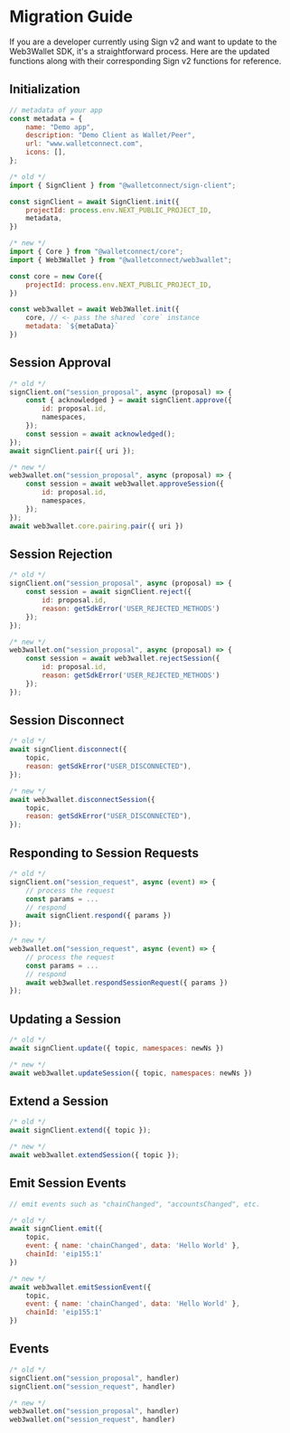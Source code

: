 # Migration Guide

If you are a developer currently using Sign v2 and want to update to the Web3Wallet SDK, it's a straightforward process. Here are the updated functions along with their corresponding Sign v2 functions for reference.

## Initialization
```javascript
// metadata of your app
const metadata = {
    name: "Demo app",
    description: "Demo Client as Wallet/Peer",
    url: "www.walletconnect.com",
    icons: [],
};

/* old */
import { SignClient } from "@walletconnect/sign-client";

const signClient = await SignClient.init({
    projectId: process.env.NEXT_PUBLIC_PROJECT_ID,
    metadata,
})

/* new */
import { Core } from "@walletconnect/core";
import { Web3Wallet } from "@walletconnect/web3wallet";

const core = new Core({
    projectId: process.env.NEXT_PUBLIC_PROJECT_ID,
})

const web3wallet = await Web3Wallet.init({
    core, // <- pass the shared `core` instance
    metadata: `${metaData}`
})
```

## Session Approval

```javascript
/* old */
signClient.on("session_proposal", async (proposal) => {
    const { acknowledged } = await signClient.approve({
        id: proposal.id,
        namespaces,
    });
    const session = await acknowledged();
});
await signClient.pair({ uri });

/* new */
web3wallet.on("session_proposal", async (proposal) => {
    const session = await web3wallet.approveSession({
        id: proposal.id,
        namespaces,
    });
});
await web3wallet.core.pairing.pair({ uri })
```

## Session Rejection

```javascript
/* old */
signClient.on("session_proposal", async (proposal) => {
    const session = await signClient.reject({
        id: proposal.id,
        reason: getSdkError('USER_REJECTED_METHODS')
    });
});

/* new */
web3wallet.on("session_proposal", async (proposal) => {
    const session = await web3wallet.rejectSession({
        id: proposal.id,
        reason: getSdkError('USER_REJECTED_METHODS')
    });
});
```

## Session Disconnect

```javascript
/* old */
await signClient.disconnect({
    topic,
    reason: getSdkError("USER_DISCONNECTED"),
});

/* new */
await web3wallet.disconnectSession({
    topic,
    reason: getSdkError("USER_DISCONNECTED"),
});
```

## Responding to Session Requests

```javascript
/* old */
signClient.on("session_request", async (event) => {
    // process the request 
    const params = ...
    // respond
    await signClient.respond({ params })
});

/* new */
web3wallet.on("session_request", async (event) => {
    // process the request 
    const params = ...
    // respond
    await web3wallet.respondSessionRequest({ params })
});
```

## Updating a Session

```javascript
/* old */
await signClient.update({ topic, namespaces: newNs })

/* new */
await web3wallet.updateSession({ topic, namespaces: newNs })
```

## Extend a Session

```javascript
/* old */
await signClient.extend({ topic });

/* new */
await web3wallet.extendSession({ topic });
```

## Emit Session Events

```javascript
// emit events such as "chainChanged", "accountsChanged", etc.

/* old */
await signClient.emit({
    topic,
    event: { name: 'chainChanged', data: 'Hello World' },
    chainId: 'eip155:1'
})

/* new */
await web3wallet.emitSessionEvent({
    topic,
    event: { name: 'chainChanged', data: 'Hello World' },
    chainId: 'eip155:1'
})
```

## Events

```javascript
/* old */
signClient.on("session_proposal", handler)
signClient.on("session_request", handler)

/* new */
web3wallet.on("session_proposal", handler)
web3wallet.on("session_request", handler)
```